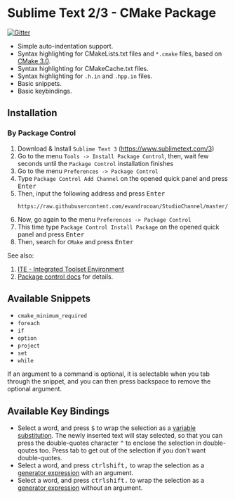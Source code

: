 # Sublime Text 2/3 - CMake Package #

[![Gitter](https://badges.gitter.im/Join%20Chat.svg)](https://gitter.im/zyxar/Sublime-CMakeLists?utm_source=badge&utm_medium=badge&utm_campaign=pr-badge&utm_content=badge)

* Simple auto-indentation support.
* Syntax highlighting for CMakeLists.txt files and `*.cmake` files, based on
  [CMake 3.0][1].
* Syntax highlighting for CMakeCache.txt files.
* Syntax highlighting for `.h.in` and `.hpp.in` files.
* Basic snippets.
* Basic keybindings.


## Installation

### By Package Control

1. Download & Install `Sublime Text 3` (https://www.sublimetext.com/3)
1. Go to the menu `Tools -> Install Package Control`, then,
   wait few seconds until the `Package Control` installation finishes
1. Go to the menu `Preferences -> Package Control`
1. Type `Package Control Add Channel` on the opened quick panel and press <kbd>Enter</kbd>
1. Then, input the following address and press <kbd>Enter</kbd>
   ```
   https://raw.githubusercontent.com/evandrocoan/StudioChannel/master/channel.json
   ```
1. Now, go again to the menu `Preferences -> Package Control`
1. This time type `Package Control Install Package` on the opened quick panel and press <kbd>Enter</kbd>
1. Then, search for `CMake` and press <kbd>Enter</kbd>

See also:
1. [ITE - Integrated Toolset Environment](https://github.com/evandrocoan/ITE)
1. [Package control docs](https://packagecontrol.io/docs/usage) for details.


## Available Snippets

* `cmake_minimum_required`
* `foreach`
* `if`
* `option`
* `project`
* `set`
* `while`

If an argument to a command is optional, it is selectable when you tab through
the snippet, and you can then press backspace to remove the optional argument.

## Available Key Bindings

* Select a word, and press <kbd>$</kbd> to wrap the selection
  as a [variable substitution][3]. The newly inserted text will stay selected,
  so that you can press the double-quotes character <kbd>"</kbd> to enclose the
  selection in double-qoutes too. Press tab to get out of the selection if you
  don't want double-quotes.
* Select a word, and press <kbd>ctrl</kbd><kbd>shift</kbd><kbd>,</kbd> to wrap
  the selection as a [generator expression][2] with an argument.
* Select a word, and press <kbd>ctrl</kbd><kbd>shift</kbd><kbd>.</kbd> to wrap
  the selection as a [generator expression][2] without an argument.

[1]: https://cmake.org/cmake/help/v3.0/manual/cmake-language.7.html
[2]: https://cmake.org/cmake/help/v3.0/manual/cmake-generator-expressions.7.html
[3]: https://cmake.org/cmake/help/v3.0/manual/cmake-language.7.html#variable-references
